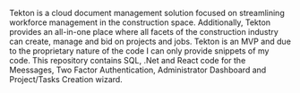Tekton is a cloud document management solution focused on streamlining workforce management in the construction space. Additionally, Tekton provides an all-in-one place where all facets of the construction industry can create, manage and bid on projects and jobs. Tekton is an MVP and due to the proprietary nature of the code I can only provide snippets of my code. This repository contains SQL, .Net and React code for the Meessages, Two Factor Authentication, Administrator Dashboard and Project/Tasks Creation wizard.
